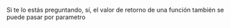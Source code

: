 Si te lo estás preguntando, sí, el valor de retorno de una función también se puede pasar por parametro